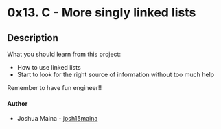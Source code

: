 # 0x13. C - More singly linked lists

## Description
What you should learn from this project:
* How to use linked lists
* Start to look for the right source of information without too much help

Remember to have fun engineer!!

#### Author
* Joshua Maina - [josh15maina](https://github.com/josh15maina)

